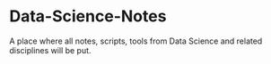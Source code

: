 # Data-Science-Notes
A place where all notes, scripts, tools from Data Science and related disciplines will be put. 
